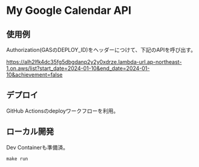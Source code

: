 # My Google Calendar API

## 使用例

Authorization(GASのDEPLOY_ID)をヘッダーにつけて、下記のAPIを呼び出す。

https://alh2lfk4dc35fg5dbgdanp2y2y0xdrze.lambda-url.ap-northeast-1.on.aws/list?start_date=2024-01-10&end_date=2024-01-10&achievement=false

## デプロイ

GitHub Actionsのdeployワークフローを利用。

## ローカル開発

Dev Containerも準備済。

```shell
make run
```
